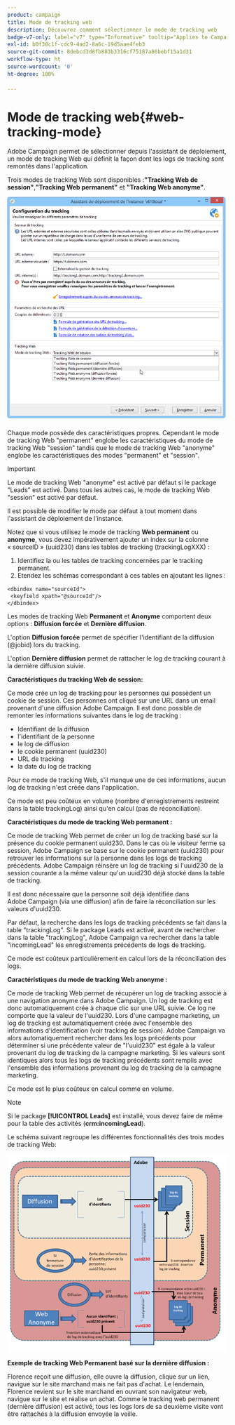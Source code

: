 ```yaml
---
product: campaign
title: Mode de tracking web
description: Découvrez comment sélectionner le mode de tracking web
badge-v7-only: label="v7" type="Informative" tooltip="Applies to Campaign Classic v7 only"
exl-id: b0f30c1f-cdc9-4ad2-8a6c-19d5aae4feb3
source-git-commit: 8debcd3d8fb883b3316cf75187a86bebf15a1d31
workflow-type: ht
source-wordcount: '0'
ht-degree: 100%

---
```


# Mode de tracking web{#web-tracking-mode}



Adobe Campaign permet de sélectionner depuis l&#39;assistant de déploiement, un mode de tracking Web qui définit la façon dont les logs de tracking sont remontés dans l&#39;application.

Trois modes de tracking Web sont disponibles :**&quot;Tracking Web de session&quot;**,**&quot;Tracking Web permanent&quot;** et **&quot;Tracking Web anonyme&quot;**.

![](assets/s_ncs_install_deployment_wiz_tracking_mode.png)

Chaque mode possède des caractéristiques propres. Cependant le mode de tracking Web &quot;permanent&quot; englobe les caractéristiques du mode de tracking Web &quot;session&quot; tandis que le mode de tracking Web &quot;anonyme&quot; englobe les caractéristiques des modes &quot;permanent&quot; et &quot;session&quot;.

>[!IMPORTANT]
>
>Le mode de tracking Web &quot;anonyme&quot; est activé par défaut si le package &quot;Leads&quot; est activé. Dans tous les autres cas, le mode de tracking Web &quot;session&quot; est activé par défaut.
>
>Il est possible de modifier le mode par défaut à tout moment dans l&#39;assistant de déploiement de l&#39;instance.

Notez que si vous utilisez le mode de tracking **Web permanent** ou **anonyme**, vous devez impérativement ajouter un index sur la colonne « sourceID » (uuid230) dans les tables de tracking (trackingLogXXX) :

1. Identifiez la ou les tables de tracking concernées par le tracking permanent.
1. Etendez les schémas correspondant à ces tables en ajoutant les lignes :

```
<dbindex name="sourceId">
 <keyfield xpath="@sourceId"/>
</dbindex>
```

Les modes de tracking Web **Permanent** et **Anonyme** comportent deux options : **Diffusion forcée** et **Dernière diffusion**.

L&#39;option **Diffusion forcée** permet de spécifier l&#39;identifiant de la diffusion (@jobid) lors du tracking.

L&#39;option **Dernière diffusion** permet de rattacher le log de tracking courant à la dernière diffusion suivie.

**Caractéristiques du tracking Web de session:**

Ce mode crée un log de tracking pour les personnes qui possèdent un cookie de session. Ces personnes ont cliqué sur une URL dans un email provenant d&#39;une diffusion Adobe Campaign. Il est donc possible de remonter les informations suivantes dans le log de tracking :

* Identifiant de la diffusion
* l&#39;identifiant de la personne
* le log de diffusion
* le cookie permanent (uuid230)
* URL de tracking
* la date du log de tracking

Pour ce mode de tracking Web, s&#39;il manque une de ces informations, aucun log de tracking n&#39;est créée dans l&#39;application.

Ce mode est peu coûteux en volume (nombre d&#39;enregistrements restreint dans la table trackingLog) ainsi qu&#39;en calcul (pas de réconciliation).

**Caractéristiques du mode de tracking Web permanent :**

Ce mode de tracking Web permet de créer un log de tracking basé sur la présence du cookie permanent uuid230. Dans le cas où le visiteur ferme sa session, Adobe Campaign se base sur le cookie permanent (uuid230) pour retrouver les informations sur la personne dans les logs de tracking précédents. Adobe Campaign réinsère un log de tracking si l&#39;uuid230 de la session courante a la même valeur qu&#39;un uuid230 déjà stocké dans la table de tracking.

Il est donc nécessaire que la personne soit déjà identifiée dans Adobe Campaign (via une diffusion) afin de faire la réconciliation sur les valeurs d&#39;uuid230.

Par défaut, la recherche dans les logs de tracking précédents se fait dans la table &quot;trackingLog&quot;. Si le package Leads est activé, avant de rechercher dans la table &quot;trackingLog&quot;, Adobe Campaign va rechercher dans la table &quot;incomingLead&quot; les enregistrements précédents de logs de tracking.

Ce mode est coûteux particulièrement en calcul lors de la réconciliation des logs.

**Caractéristiques du mode de tracking Web anonyme :**

Ce mode de tracking Web permet de récupérer un log de tracking associé à une navigation anonyme dans Adobe Campaign. Un log de tracking est donc automatiquement crée à chaque clic sur une URL suivie. Ce log ne comporte que la valeur de l&#39;uuid230. Lors d&#39;une campagne marketing, un log de tracking est automatiquement créée avec l&#39;ensemble des informations d&#39;identification (voir tracking de session). Adobe Campaign va alors automatiquement rechercher dans les logs précédents pour déterminer si une précédente valeur de &quot;l&#39;uuid230&quot; est égale à la valeur provenant du log de tracking de la campagne marketing. Si les valeurs sont identiques alors tous les logs de tracking précédents sont remplis avec l&#39;ensemble des informations provenant du log de tracking de la campagne marketing.

Ce mode est le plus coûteux en calcul comme en volume.

>[!NOTE]
>
>Si le package **[!UICONTROL Leads]** est installé, vous devez faire de même pour la table des activités (**crm:incomingLead**).

Le schéma suivant regroupe les différentes fonctionnalités des trois modes de tracking Web:

![](assets/s_ncs_install_deployment_wiz_tracking_schema_mode.png)

**Exemple de tracking Web Permanent basé sur la dernière diffusion :**

Florence reçoit une diffusion, elle ouvre la diffusion, clique sur un lien, navigue sur le site marchand mais ne fait pas d&#39;achat. Le lendemain, Florence revient sur le site marchand en ouvrant son navigateur web, navigue sur le site et réalise un achat. Comme le tracking web permanent (dernière diffusion) est activé, tous les logs lors de sa deuxième visite vont être rattachés à la diffusion envoyée la veille.
